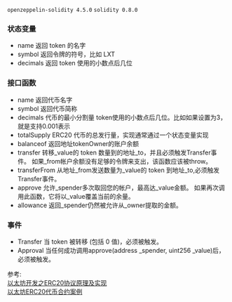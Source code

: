 `openzeppelin-solidity 4.5.0`
`solidity 0.8.0`



### 状态变量
* name 返回 token 的名字 
* symbol 返回令牌的符号，比如 LXT 
* decimals 返回 token 使用的小数点后几位
### 接口函数
* name 返回代币名字
* symbol 返回代币简称
* decimals 代币的最小分割量 token使用的小数点后几位。比如如果设置为3，就是支持0.001表示
* totalSupply ERC20 代币的总发行量，实现通常通过一个状态变量实现 
* balanceof 返回地址tokenOwner的账户余额 
* transfer 转移_value的 token 数量到的地址_to，并且必须触发Transfer事件。 如果_from帐户余额没有足够的令牌来支出，该函数应该被throw。 
* transferFrom 从地址_from发送数量为_value的 token 到地址_to,必须触发Transfer事件。 
* approve 允许_spender多次取回您的帐户，最高达_value金额。 如果再次调用此函数，它将以_value覆盖当前的余量。 
* allowance 返回_spender仍然被允许从_owner提取的金额。
### 事件
* Transfer 当 token 被转移 (包括 0 值)，必须被触发。 
* Approval 当任何成功调用approve(address _spender, uint256 _value)后，必须被触发。



参考:   
[以太坊开发之ERC20协议原理及实现](https://www.dazhuanlan.com/xiaodonging/topics/1229584)    
[以太坊ERC20代币合约案例 ](https://www.cnblogs.com/jameszou/p/10131443.html)
